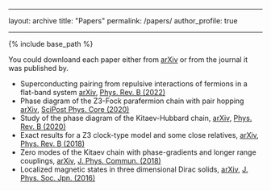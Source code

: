 
---
layout: archive
title: "Papers"
permalink: /papers/
author_profile: true

---

{% include base_path %}

You could downloand each paper either from [arXiv](https://arxiv.org/) or from the journal it was published by. 

* Superconducting pairing from repulsive interactions of fermions in a flat-band system [arXiv](https://arxiv.org/abs/2111.03321), [Phys. Rev. B (2022)](https://journals.aps.org/prb/abstract/10.1103/PhysRevB.106.125155)
* Phase diagram of the Z3-Fock parafermion chain with pair hopping [arXiv](https://arxiv.org/abs/2003.07812), [SciPost Phys. Core (2020)](https://scipost.org/10.21468/SciPostPhysCore.3.2.011) 
* Study of the phase diagram of the Kitaev-Hubbard chain, [arXiv](https://arxiv.org/abs/1911.03156), [Phys. Rev. B (2020)](https://journals.aps.org/prb/abstract/10.1103/PhysRevB.101.085125)
* Exact results for a Z3 clock-type model and some close relatives, [arXiv](https://arxiv.org/abs/1804.03991), [Phys. Rev. B (2018)](https://journals.aps.org/prb/abstract/10.1103/PhysRevB.98.245104)
* Zero modes of the Kitaev chain with phase-gradients and longer range couplings, [arXiv](https://arxiv.org/abs/1709.00959), [J. Phys. Commun. (2018)](https://iopscience.iop.org/article/10.1088/2399-6528/aab7e5)
* Localized magnetic states in three dimensional Dirac solids, [arXiv](https://arxiv.org/abs/1503.06355), [J. Phys. Soc. Jpn. (2016)](https://journals.jps.jp/doi/10.7566/JPSJ.85.014707)
